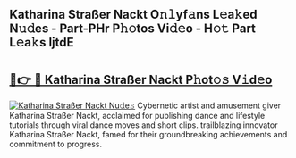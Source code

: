 ## Katharina Straßer Nackt O𝚗𝚕yf𝚊ns L𝚎a𝚔ed N𝚞𝚍es - Part-PHr P𝚑𝚘tos Vi𝚍𝚎o - H𝚘𝚝 Part L𝚎a𝚔s ljtdE

# <h2><a href="http://kfcl7x.oniu.top/?m=Katharina+Stra%c3%9fer+Nackt">🔗👉 🔴 Katharina Straßer Nackt P𝚑ot𝚘𝚜 V𝚒d𝚎o</a></h2>

[![Katharina Straßer Nackt Nu𝚍e𝚜](https://i.imgur.com/0qMVB7G.gif)](http://kfcl7x.oniu.top/?m=Katharina+Stra%c3%9fer+Nackt)
Cybernetic artist and amusement giver Katharina Straßer Nackt, acclaimed for publishing dance and lifestyle tutorials through viral dance moves and short clips. trailblazing innovator Katharina Straßer Nackt, famed for their groundbreaking achievements and commitment to progress.  
